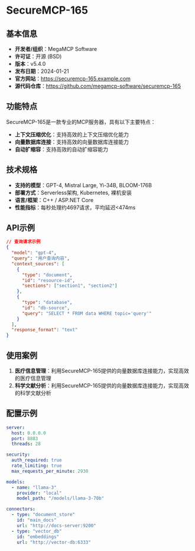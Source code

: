 # SecureMCP-165

## 基本信息

- **开发者/组织**：MegaMCP Software
- **许可证**：开源 (BSD)
- **版本**：v5.4.0
- **发布日期**：2024-01-21
- **官方网站**：https://securemcp-165.example.com
- **源代码仓库**：https://github.com/megamcp-software/securemcp-165

## 功能特点

SecureMCP-165是一款专业的MCP服务器，具有以下主要特点：

- **上下文压缩优化**：支持高效的上下文压缩优化能力
- **向量数据库连接**：支持高效的向量数据库连接能力
- **自动扩缩容**：支持高效的自动扩缩容能力


## 技术规格

- **支持的模型**：GPT-4, Mistral Large, Yi-34B, BLOOM-176B
- **部署方式**：Serverless架构, Kubernetes, 裸机安装
- **语言/框架**：C++ / ASP.NET Core
- **性能指标**：每秒处理约4697请求，平均延迟<474ms

## API示例

```json
// 查询请求示例
{
  "model": "gpt-4",
  "query": "用户查询内容",
  "context_sources": [
    {
      "type": "document",
      "id": "resource-id",
      "sections": ["section1", "section2"]
    },
    {
      "type": "database",
      "id": "db-source",
      "query": "SELECT * FROM data WHERE topic='query'"
    }
  ],
  "response_format": "text"
}
```

## 使用案例

1. **医疗信息管理**：利用SecureMCP-165提供的向量数据库连接能力，实现高效的医疗信息管理
2. **科学文献分析**：利用SecureMCP-165提供的向量数据库连接能力，实现高效的科学文献分析


## 配置示例

```yaml
server:
  host: 0.0.0.0
  port: 8883
  threads: 28

security:
  auth_required: true
  rate_limiting: true
  max_requests_per_minute: 2930

models:
  - name: "llama-3"
    provider: "local"
    model_path: "/models/llama-3-70b"

connectors:
  - type: "document_store"
    id: "main_docs"
    url: "http://docs-server:9200"
  - type: "vector_db"
    id: "embeddings"
    url: "http://vector-db:6333"
```